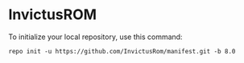 InvictusROM
========

To initialize your local repository, use this command:

	repo init -u https://github.com/InvictusRom/manifest.git -b 8.0
